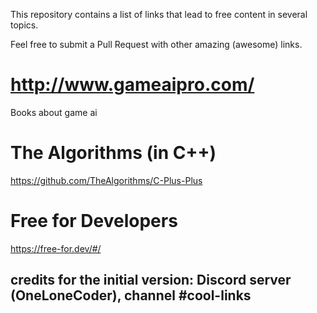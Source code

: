 This repository contains a list of links that lead to free content in several topics.

Feel free to submit a Pull Request with other amazing (awesome) links.

# http://www.gameaipro.com/
Books about game ai

# The Algorithms (in C++)
https://github.com/TheAlgorithms/C-Plus-Plus

# Free for Developers
https://free-for.dev/#/


## credits for the initial version: Discord server (OneLoneCoder), channel #cool-links
